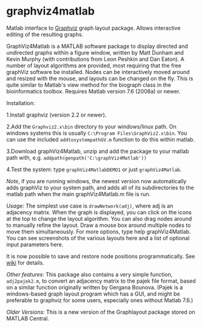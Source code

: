 graphviz4matlab
===============

Matlab interface to [Graphviz](http://www.graphviz.org/) graph layout package. Allows interactive editing of the resulting graphs.

GraphViz4Matlab is a MATLAB software package to display directed and undirected graphs within a figure window, written by Matt Dunham and Kevin Murphy (with contributions from Leon Peshkin and Dan Eaton). A number of layout algorithms are provided, most requiring that the free graphViz software be installed. Nodes can be interactively moved around and resized with the mouse, and layouts can be changed on the fly. This is quite similar to Matlab's view method for the biograph class in the bioinformatics toolbox. Requires Matlab version 7.6 (2008a) or newer.

Installation:

1.Install graphviz (version 2.2 or newer).

2.Add the `Graphviz2.x\bin` directory to your windows/linux path. On windows systems this is usually `C:\Program Files\GraphViz2.x\bin`. You can use the included `addtosystempathGV.m` function to do this within matlab.

3.Download graphViz4Matlab, unzip and add the package to your matlab path with, e.g. `addpath(genpath('C:\graphViz4Matlab'))`

4.Test the system: type `graphViz4MatlabDEMO1` or just `graphViz4Matlab`. 

*Note*, if you are running windows, the newest version now automatically adds graphViz to your system path, and adds all of its subdirectories to the matlab path when the main graphViz4Matlab.m file is run.

*Usage:* The simplest use case is `drawNetwork(adj)`, where adj is an adjacency matrix. When the graph is displayed, you can click on the icons at the top to change the layout algorithm. You can also drag nodes around to manually refine the layout. Draw a mouse box around multiple nodes to move them simultaneously. For more options, type help graphViz4Matlab. You can see screenshots of the various layouts here and a list of optional input parameters here.

It is now possible to save and restore node positions programmatically. See [wiki](https://github.com/graphviz4matlab/graphviz4matlab/wiki) for details. 

*Other features:* This package also contains a very simple function, `adj2pajek2.m`, to convert an adjacency matrix to the pajek file format, based on a similar function originally written by Gergana Bounova. (Pajek is a windows-based graph layout program which has a GUI, and might be preferable to graphviz for some users, especially ones without Matlab 7.6.)

*Older Versions:* This is a new version of the Graphlayout package stored on MATLAB Central. 
